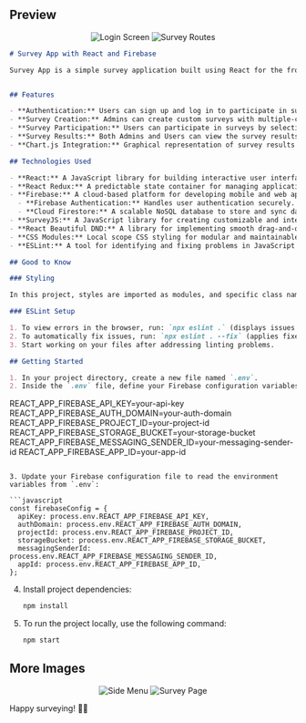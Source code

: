 ## Preview

<div align="center">
  <img src="images/login.png" alt="Login Screen">
  <img src="images/routes.png" alt="Survey Routes">
</div>

```markdown
# Survey App with React and Firebase

Survey App is a simple survey application built using React for the front-end and Firebase for the back-end. It enables users to participate in surveys created by the admin and view the results of completed surveys. This application empowers you to create custom surveys, collect responses, and analyze the results effectively.


## Features

- **Authentication:** Users can sign up and log in to participate in surveys.
- **Survey Creation:** Admins can create custom surveys with multiple-choice questions.
- **Survey Participation:** Users can participate in surveys by selecting their answers.
- **Survey Results:** Both Admins and Users can view the survey results.
- **Chart.js Integration:** Graphical representation of survey results using Chart.js (dummy data at the moment).

## Technologies Used

- **React:** A JavaScript library for building interactive user interfaces.
- **React Redux:** A predictable state container for managing application state.
- **Firebase:** A cloud-based platform for developing mobile and web applications.
  - **Firebase Authentication:** Handles user authentication securely.
  - **Cloud Firestore:** A scalable NoSQL database to store and sync data in real-time.
- **SurveyJS:** A JavaScript library for creating customizable and interactive surveys.
- **React Beautiful DND:** A library for implementing smooth drag-and-drop interfaces in React applications.
- **CSS Modules:** Local scope CSS styling for modular and maintainable designs.
- **ESLint:** A tool for identifying and fixing problems in JavaScript code, ensuring code quality and consistency.

## Good to Know

### Styling

In this project, styles are imported as modules, and specific class names (e.g., `styles.formContainer`) are used for each element. This approach ensures styles are scoped to specific components, avoiding conflicts with other parts of the application. Check out `Contact.js` and `Contact.css` for examples.

### ESLint Setup

1. To view errors in the browser, run: `npx eslint .` (displays issues in the console).
2. To automatically fix issues, run: `npx eslint . --fix` (applies fixes where possible).
3. Start working on your files after addressing linting problems.

## Getting Started

1. In your project directory, create a new file named `.env`.
2. Inside the `.env` file, define your Firebase configuration variables without quotes or special characters. For example:

   ```
   REACT_APP_FIREBASE_API_KEY=your-api-key
   REACT_APP_FIREBASE_AUTH_DOMAIN=your-auth-domain
   REACT_APP_FIREBASE_PROJECT_ID=your-project-id
   REACT_APP_FIREBASE_STORAGE_BUCKET=your-storage-bucket
   REACT_APP_FIREBASE_MESSAGING_SENDER_ID=your-messaging-sender-id
   REACT_APP_FIREBASE_APP_ID=your-app-id
   ```

3. Update your Firebase configuration file to read the environment variables from `.env`:

   ```javascript
   const firebaseConfig = {
     apiKey: process.env.REACT_APP_FIREBASE_API_KEY,
     authDomain: process.env.REACT_APP_FIREBASE_AUTH_DOMAIN,
     projectId: process.env.REACT_APP_FIREBASE_PROJECT_ID,
     storageBucket: process.env.REACT_APP_FIREBASE_STORAGE_BUCKET,
     messagingSenderId: process.env.REACT_APP_FIREBASE_MESSAGING_SENDER_ID,
     appId: process.env.REACT_APP_FIREBASE_APP_ID,
   };
   ```

4. Install project dependencies:

   ```bash
   npm install
   ```

5. To run the project locally, use the following command:

   ```bash
   npm start
   ```

## More Images

<div align="center">
  <img src="images/sidemenu.png" alt="Side Menu">
  <img src="images/survey.png" alt="Survey Page">
</div>

Happy surveying! 📝✨


